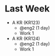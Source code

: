 # Last Week

- A KR (KR123)
  + @eng2 (1 day)
  + Work 1
- A KR (KR124)
  - @eng2 (1 day)
  - Work 1
